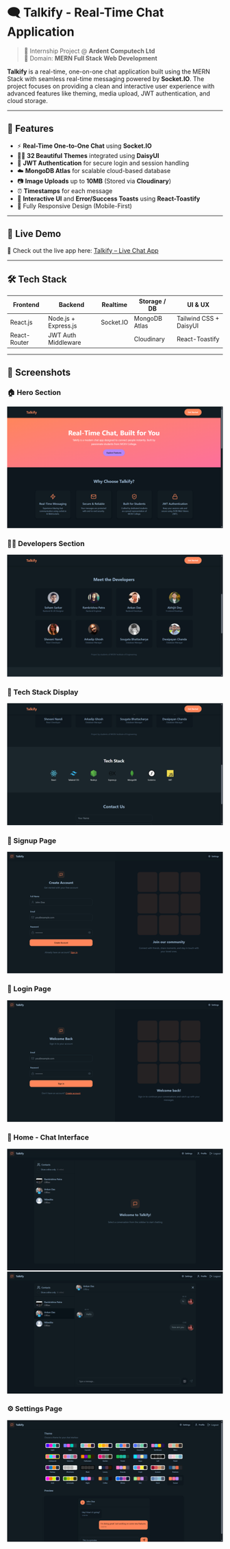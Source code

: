 # 🗨️ Talkify - Real-Time Chat Application

> 🚀 Internship Project @ **Ardent Computech Ltd**  
> 📌 Domain: **MERN Full Stack Web Development**

**Talkify** is a real-time, one-on-one chat application built using the MERN Stack with seamless real-time messaging powered by **Socket.IO**. The project focuses on providing a clean and interactive user experience with advanced features like theming, media upload, JWT authentication, and cloud storage.

---

## 🌟 Features

- ⚡ **Real-Time One-to-One Chat** using **Socket.IO**
- 🧑‍🎨 **32 Beautiful Themes** integrated using **DaisyUI**
- 🔐 **JWT Authentication** for secure login and session handling
- ☁️ **MongoDB Atlas** for scalable cloud-based database
- 📷 **Image Uploads** up to **10MB** (Stored via **Cloudinary**)
- ⏰ **Timestamps** for each message
- 🌈 **Interactive UI** and **Error/Success Toasts** using **React-Toastify**
- 📱 Fully Responsive Design (Mobile-First)
  
---

## 🔗 Live Demo
🚀 Check out the live app here: [Talkify – Live Chat App](https://talkify-pvdl.onrender.com/)

---

## 🛠️ Tech Stack

| Frontend          | Backend              | Realtime        | Storage / DB     | UI & UX             |
|-------------------|----------------------|------------------|------------------|---------------------|
| React.js          | Node.js + Express.js | Socket.IO        | MongoDB Atlas    | Tailwind CSS + DaisyUI |
| React-Router      | JWT Auth Middleware  |                  | Cloudinary       | React-Toastify        |

---

## 📸 Screenshots

### 🏠 Hero Section
![Hero](frontend/public/Hero.png)

### 👨‍💻 Developers Section
![Developers](frontend/public/Developers.png)

### 🧱 Tech Stack Display
![Tech Stack](frontend/public/TechStack.png)

### 📝 Signup Page
![Signup](frontend/public/SignUp.png)

### 🔐 Login Page
![Login](frontend/public/Login.png)

### 💬 Home - Chat Interface
![Home](frontend/public/Home.png)
![Chat](frontend/public/Chat.png)

### ⚙️ Settings Page
![Settings](frontend/public/Themes.png)



